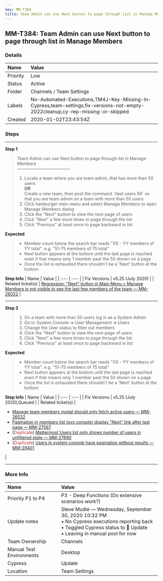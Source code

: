 ```yaml
---
key: MM-T384
title: Team Admin can use Next button to page through list in Manage Members
---
```


## MM-T384: Team Admin can use Next button to page through list in Manage Members

### Details

| Name     | Value                                                                                                                          |
| :------- | :----------------------------------------------------------------------------------------------------------------------------- |
| Priority | Low                                                                                                                            |
| Status   | Active                                                                                                                         |
| Folder   | Channels / Team Settings                                                                                                       |
| Labels   | No-Automated-Executions,TM4J-Key-Missing-In-Cypress,team-settings,fix-versions-not-empty-2022cleanup,cy-rep-missing-or-skipped |
| Created  | 2020-01-02T23:43:54Z                                                                                                           |

### Steps

<hr/>

**Step 1**

> <article>Team Admin can use Next button to page through list in Manage Members<br>–––––––––––––––––––––––––<ol><li>Locate a team where you are team admin, that has more than 50 users<br><strong>OR</strong><br>Create a new team, then post the command `/test users 60` so that you are team admin on a team with more than 50 users</li><li>Click hamburger main menu and select Manage Members to open Manage Members dialog</li><li>Click the "Next" button to view the next page of users</li><li>Click "Next" a few more times to page through the list</li><li>Click "Previous" at least once to page backward in list</li></ol></article>

**Expected**

> <article><ul><li>Member count below the search bar reads "XX - YY members of YY total". e.g. "51-75 members of 75 total"</li><li>Next button appears at the bottom until the last page is reached even if that means only 1 member past the 50 shown on a page</li><li>Once the list is exhausted there shouldn't be a 'Next' button at the bottom</li></ul></article>

**Step Info**
| Name | Value |
| :--- | :--- |
| Fix Versions | v5.25 (July 2020) |
| Related ticket(s) | <a href="https://mattermost.atlassian.net/browse/MM-26022">Regression: "Next" button in Main Menu &gt; Manage Members is not visible to see the last few members of the team — MM-26022</a> |

<hr/>

**Step 2**

> <article><ol><li>On a team with more than 50 users log in as a System Admin</li><li>Go to System Console ➜ User Management ➜ Users</li><li>Change the User status to filter out members</li><li>Click the "Next" button to view the next page of users</li><li>Click "Next" a few more times to page through the list</li><li>Click "Previous" at least once to page backward in list</li></ol></article>

**Expected**

> <article><ul><li>Member count below the search bar reads "XX - YY members of YY total". e.g. "51-75 members of 75 total"</li><li>Next button appears at the bottom until the last page is reached even if that means only 1 member past the 50 shown on a page</li><li>Once the list is exhausted there shouldn't be a 'Next' button at the bottom</li></ul></article>

**Step Info**
| Name | Value |
| :--- | :--- |
| Fix Versions | v5.25 (July 2020),Queued |
| Related ticket(s) | <ul><li><a href="https://mattermost.atlassian.net/browse/MM-26532">Manage team members modal should only fetch active users — MM-26532</a></li><li><a href="https://mattermost.atlassian.net/browse/MM-27567">Pagination in members list (sys console) display "Next" link after last page — MM-27567</a></li><li>(<span style="color: rgb(184, 49, 47);">Duplicate</span>) <a href="https://mattermost.atlassian.net/browse/MM-27690">Mattermost Users list only shows number of users in unfiltered state — MM-27690</a></li><li>(<span style="color: rgb(184, 49, 47);">Duplicate</span>) <a href="https://mattermost.atlassian.net/browse/MM-29401">Users in system console have pagination without results — MM-29401</a></li></ul> |

<hr/>

### More Info

| Name                     | Value                                                                                                                                                                      |
| :----------------------- | :------------------------------------------------------------------------------------------------------------------------------------------------------------------------- |
| Priority P1 to P4        | P3 - Deep Functions (Do extensive scenarios work?)                                                                                                                         |
| Update notes             | Steve Mudie — Wednesday, September 30, 2020 10:32 PM<br>• No Cypress executions reporting back<br>• Toggled Cypress status to 🔧 Update<br>• Leaving in manual pool for now |
| Team Ownership           | Channels                                                                                                                                                                   |
| Manual Test Environments | Desktop                                                                                                                                                                    |
| Cypress                  | Update                                                                                                                                                                     |
| Location                 | Team Settings                                                                                                                                                              |
